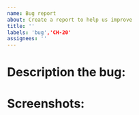 ```yaml
---
name: Bug report
about: Create a report to help us improve
title: ''
labels: 'bug','CH-20'
assignees: ''
---
```


# Description the bug: 
<!--
A clear and concise description of what the bug.
Bullet points are prefered
-->

# Screenshots:
<!--
Screenshots of the proposed changes compared with the current version of the project
-->

